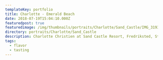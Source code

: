 ```yaml
---
templateKey: portfolio
title: Charlotte - Emerald Beach
date: 2018-07-19T15:04:10.000Z
featuredpost: true
featuredimage: /img/thumbnails/portraits/Charlotte/Sand_Castle/IMG_3193_retouched_V2.jpg
directory: portraits/Charlotte/Sand_Castle
description: Charlotte Christien at Sand Castle Resort, Fredriksted, St. Croix, U.S. Virgin Islands
tags:
  - flavor
  - tasting
---
```

